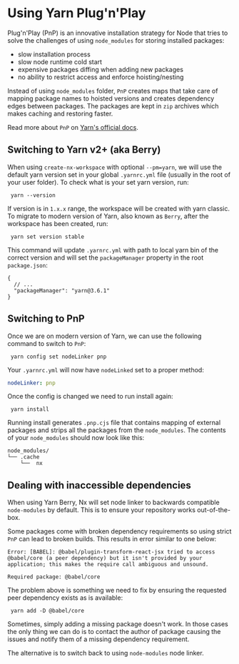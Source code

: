 # Using Yarn Plug'n'Play

Plug'n'Play (PnP) is an innovative installation strategy for Node that tries to solve the challenges of using `node_modules` for storing installed packages:

- slow installation process
- slow node runtime cold start
- expensive packages diffing when adding new packages
- no ability to restrict access and enforce hoisting/nesting

Instead of using `node_modules` folder, `PnP` creates maps that take care of mapping package names to hoisted versions and creates dependency edges between packages. The packages are kept in `zip` archives which makes caching and restoring faster.

Read more about `PnP` on [Yarn's official docs](https://yarnpkg.com/features/pnp).

## Switching to Yarn v2+ (aka Berry)

When using `create-nx-workspace` with optional `--pm=yarn`, we will use the default yarn version set in your global `.yarnrc.yml` file (usually in the root of your user folder). To check what is your set yarn version, run:

```shell
 yarn --version
```

If version is in `1.x.x` range, the workspace will be created with yarn classic. To migrate to modern version of Yarn, also known as `Berry`, after the workspace has been created, run:

```shell {% path="~/workspace" %}
 yarn set version stable
```

This command will update `.yarnrc.yml` with path to local yarn bin of the correct version and will set the `packageManager` property in the root `package.json`:

```jsonc {% fileName="package.json" %}
{
  // ...
  "packageManager": "yarn@3.6.1"
}
```

## Switching to PnP

Once we are on modern version of Yarn, we can use the following command to switch to `PnP`:

```shell {% path="~/workspace" %}
 yarn config set nodeLinker pnp
```

Your `.yarnrc.yml` will now have `nodeLinked` set to a proper method:

```yml {% fileName=".yarnrc.yml" %}
nodeLinker: pnp
```

Once the config is changed we need to run install again:

```shell {% path="~/workspace" %}
 yarn install
```

Running install generates `.pnp.cjs` file that contains mapping of external packages and strips all the packages from the `node_modules`. The contents of your `node_modules` should now look like this:

```text
node_modules/
└── .cache
    └──  nx
```

## Dealing with inaccessible dependencies

When using Yarn Berry, Nx will set node linker to backwards compatible `node-modules` by default. This is to ensure your repository works out-of-the-box.

Some packages come with broken dependency requirements so using strict `PnP` can lead to broken builds. This results in error similar to one below:

```shell {% path="~/workspace" command="yarn nx build my-project" %}
Error: [BABEL]: @babel/plugin-transform-react-jsx tried to access @babel/core (a peer dependency) but it isn't provided by your application; this makes the require call ambiguous and unsound.

Required package: @babel/core
```

The problem above is something we need to fix by ensuring the requested peer dependency exists as is available:

```shell {% path="~/workspace" %}
 yarn add -D @babel/core
```

Sometimes, simply adding a missing package doesn't work. In those cases the only thing we can do is to contact the author of package causing the issues and notify them of a missing dependency requirement.

The alternative is to switch back to using `node-modules` node linker.
